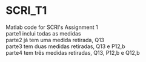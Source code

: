 # SCRI_T1
Matlab code for SCRI's Assignment 1 <br />
parte1 inclui todas as medidas <br />
parte2 já tem uma medida retirada, Q13 <br />
parte3 tem duas medidas retiradas, Q13 e P12,b <br />
parte4 tem três medidas retiradas, Q13, P12,b e Q12,b
